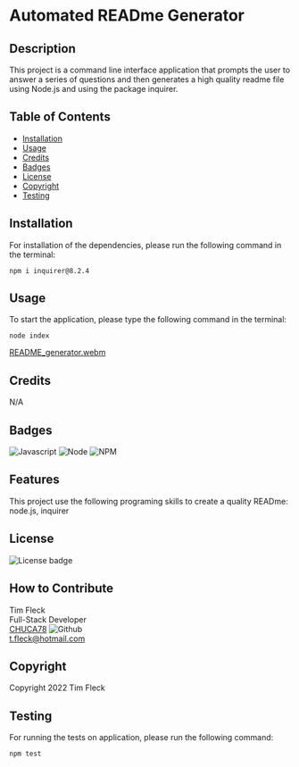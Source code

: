 # Automated READme Generator

## Description

This project is a command line interface application that prompts the user to answer a series of questions and then generates a high quality readme file using Node.js and using the package inquirer.

## Table of Contents

- [Installation](#installation)
- [Usage](#usage)
- [Credits](#credits)
- [Badges](#badges)
- [License](#license)
- [Copyright](#copyright)
- [Testing](#testing)

## Installation

For installation of the dependencies, please run the following command in the terminal:

```
npm i inquirer@8.2.4
```

## Usage

To start the application, please type the following command in the terminal:

```
node index
```
[README_generator.webm](https://user-images.githubusercontent.com/97859682/204353263-3b061827-31be-45ca-b69f-ab89953d468c.webm)


## Credits

N/A

## Badges

![Javascript](https://img.shields.io/badge/JavaScript-323330?style=for-the-badge&logo=javascript&logoColor=F7DF1E)
![Node](https://img.shields.io/badge/Node.js-43853D?style=for-the-badge&logo=node.js&logoColor=white)
![NPM](https://img.shields.io/badge/npm-yellow?style=for-the-badge&logo=NPM)

## Features

This project use the following programing skills to create a quality READme: node.js, inquirer

## License

![License badge](https://img.shields.io/badge/license-MIT-blue.svg)

## How to Contribute

Tim Fleck<br />
Full-Stack Developer<br />
[CHUCA78](https://github.com/Chuca78) ![Github](https://img.shields.io/badge/GitHub-100000?style=for-the-badge&logo=github&logoColor=white)<br />
t.fleck@hotmail.com

## Copyright

Copyright 2022 Tim Fleck

## Testing

For running the tests on application, please run the following command:

```
npm test
```
